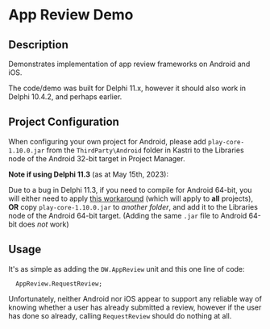 # App Review Demo

## Description

Demonstrates implementation of app review frameworks on Android and iOS.

The code/demo was built for Delphi 11.x, however it should also work in Delphi 10.4.2, and perhaps earlier.

## Project Configuration

When configuring your own project for Android, please add `play-core-1.10.0.jar` from the `ThirdParty\Android` folder in Kastri to the Libraries node of the Android 32-bit target in Project Manager.

**Note if using Delphi 11.3** (as at May 15th, 2023):

Due to a bug in Delphi 11.3, if you need to compile for Android 64-bit, you will either need to apply [this workaround](https://docs.code-kungfu.com/books/hotfix-113-alexandria/page/fix-jar-libraries-added-to-android-64-bit-platform-target-are-not-compiled) (which will apply to **all** projects), **OR** copy `play-core-1.10.0.jar` to _another folder_, and add it to the Libraries node of the Android 64-bit target. (Adding the same `.jar` file to Android 64-bit does _not_ work)

## Usage

It's as simple as adding the `DW.AppReview` unit and this one line of code:

```
  AppReview.RequestReview;
```

Unfortunately, neither Android nor iOS appear to support any reliable way of knowing whether a user has already submitted a review, however if the user has done so already, calling `RequestReview` should do nothing at all.


